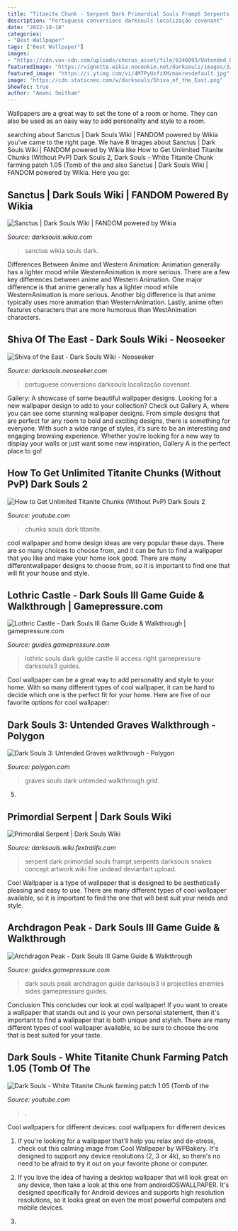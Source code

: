 ```yaml
---
title: "Titanite Chunk - Serpent Dark Primordial Souls Frampt Serpents Darksouls Snakes Concept Artwork Wiki Fire Undead Deviantart Upload"
description: "Portuguese conversions darksouls localização covenant"
date: "2022-10-18"
categories:
- "Best Wallpaper"
tags: ["Best Wallpaper"]
images:
- "https://cdn.vox-cdn.com/uploads/chorus_asset/file/6346093/Untended_Graves_5.0.jpeg"
featuredImage: "https://vignette.wikia.nocookie.net/darksouls/images/3/35/Sanctus.jpg/revision/latest/scale-to-width-down/185?cb=20130214045059"
featured_image: "https://i.ytimg.com/vi/4M7PyUxfzXM/maxresdefault.jpg"
image: "https://cdn.staticneo.com/w/darksouls/Shiva_of_the_East.png"
ShowToc: true
author: "Amani Smitham"
---
```



Wallpapers are a great way to set the tone of a room or home. They can also be used as an easy way to add personality and style to a room.

	

		
searching about Sanctus | Dark Souls Wiki | FANDOM powered by Wikia you've came to the right page. We have 8 Images about Sanctus | Dark Souls Wiki | FANDOM powered by Wikia like How to Get Unlimited Titanite Chunks (Without PvP) Dark Souls 2, Dark Souls - White Titanite Chunk farming patch 1.05 (Tomb of the and also Sanctus | Dark Souls Wiki | FANDOM powered by Wikia. Here you go:
		
    
## Sanctus | Dark Souls Wiki | FANDOM Powered By Wikia

<img loading=lazy src="https://vignette.wikia.nocookie.net/darksouls/images/3/35/Sanctus.jpg/revision/latest/scale-to-width-down/185?cb=20130214045059" onerror="this.onerror=null;this.src='https://tse4.mm.bing.net/th?id=OIP.oLUg5x_VGhqqj9tk7_oUEgAAAA&amp;pid=15.1';" alt="Sanctus | Dark Souls Wiki | FANDOM powered by Wikia">

_Source: darksouls.wikia.com_

>sanctus wikia souls dark. 

	

Differences Between Anime and Western Animation: Animation generally has a lighter mood while WesternAnimation is more serious.
There are a few key differences between anime and Western Animation. One major difference is that anime generally has a lighter mood while WesternAnimation is more serious. Another big difference is that anime typically uses more animation than WesternAnimation. Lastly, anime often features characters that are more humorous than WestAnimation characters.

    
## Shiva Of The East - Dark Souls Wiki - Neoseeker

<img loading=lazy src="https://cdn.staticneo.com/w/darksouls/Shiva_of_the_East.png" onerror="this.onerror=null;this.src='https://tse4.mm.bing.net/th?id=OIP.T63v8ySTvcIBErrKhAGzdwAAAA&amp;pid=15.1';" alt="Shiva of the East - Dark Souls Wiki - Neoseeker">

_Source: darksouls.neoseeker.com_

>portuguese conversions darksouls localização covenant. 

	

Gallery: A showcase of some beautiful wallpaper designs.
Looking for a new wallpaper design to add to your collection? Check out Gallery A, where you can see some stunning wallpaper designs. From simple designs that are perfect for any room to bold and exciting designs, there is something for everyone. With such a wide range of styles, it’s sure to be an interesting and engaging browsing experience. Whether you’re looking for a new way to display your walls or just want some new inspiration, Gallery A is the perfect place to go!





	
	
    
## How To Get Unlimited Titanite Chunks (Without PvP) Dark Souls 2

<img loading=lazy src="http://i.ytimg.com/vi/fIAoQgmqGjI/maxresdefault.jpg" onerror="this.onerror=null;this.src='https://tse2.mm.bing.net/th?id=OIP.qsvFckUE9PqUB4CYWi0Y3wHaEK&amp;pid=15.1';" alt="How to Get Unlimited Titanite Chunks (Without PvP) Dark Souls 2">

_Source: youtube.com_

>chunks souls dark titanite. 

	

cool wallpaper and home design ideas are very popular these days. There are so many choices to choose from, and it can be fun to find a wallpaper that you like and make your home look good. There are many differentwallpaper designs to choose from, so it is important to find one that will fit your house and style.

    
## Lothric Castle - Dark Souls III Game Guide &amp; Walkthrough | Gamepressure.com

<img loading=lazy src="https://guides.gamepressure.com/darksouls3/gfx/word/430101885.jpg" onerror="this.onerror=null;this.src='https://tse4.mm.bing.net/th?id=OIP.Zdtd-Fy6Bm0vkbiz6idfAQHaEK&amp;pid=15.1';" alt="Lothric Castle - Dark Souls III Game Guide &amp; Walkthrough | gamepressure.com">

_Source: guides.gamepressure.com_

>lothric souls dark guide castle iii access right gamepressure darksouls3 guides. 

	

Cool wallpaper can be a great way to add personality and style to your home. With so many different types of cool wallpaper, it can be hard to decide which one is the perfect fit for your home. Here are five of our favorite options for cool wallpaper: 

    
## Dark Souls 3: Untended Graves Walkthrough - Polygon

<img loading=lazy src="https://cdn.vox-cdn.com/uploads/chorus_asset/file/6346093/Untended_Graves_5.0.jpeg" onerror="this.onerror=null;this.src='https://tse2.mm.bing.net/th?id=OIP.LfiOclvGxN01F6xHaFtt4wHaEK&amp;pid=15.1';" alt="Dark Souls 3: Untended Graves walkthrough - Polygon">

_Source: polygon.com_

>graves souls dark untended walkthrough grid. 

	

5.

    
## Primordial Serpent | Dark Souls Wiki

<img loading=lazy src="http://darksouls.wiki.fextralife.com/file/Dark-Souls/Primordial_Serpent.jpg" onerror="this.onerror=null;this.src='https://tse2.mm.bing.net/th?id=OIP.S9t2VCkK7EBy6kCcJWWJvAAAAA&amp;pid=15.1';" alt="Primordial Serpent | Dark Souls Wiki">

_Source: darksouls.wiki.fextralife.com_

>serpent dark primordial souls frampt serpents darksouls snakes concept artwork wiki fire undead deviantart upload. 

	

Cool Wallpaper is a type of wallpaper that is designed to be aesthetically pleasing and easy to use. There are many different types of cool wallpaper available, so it is important to find the one that will best suit your needs and style.

    
## Archdragon Peak - Dark Souls III Game Guide &amp; Walkthrough

<img loading=lazy src="https://guides.gamepressure.com/darksouls3/gfx/word/439850980.jpg" onerror="this.onerror=null;this.src='https://tse3.mm.bing.net/th?id=OIP.FqypcqwNr7Lwc0aLNPvVBAHaEK&amp;pid=15.1';" alt="Archdragon Peak - Dark Souls III Game Guide &amp; Walkthrough">

_Source: guides.gamepressure.com_

>dark souls peak archdragon guide darksouls3 iii projectiles enemies sides gamepressure guides. 

	

Conclusion
This concludes our look at cool wallpaper! If you want to create a wallpaper that stands out and is your own personal statement, then it's important to find a wallpaper that is both unique and stylish. There are many different types of cool wallpaper available, so be sure to choose the one that is best suited for your taste.

    
## Dark Souls - White Titanite Chunk Farming Patch 1.05 (Tomb Of The

<img loading=lazy src="https://i.ytimg.com/vi/4M7PyUxfzXM/maxresdefault.jpg" onerror="this.onerror=null;this.src='https://tse1.mm.bing.net/th?id=OIP.276_7FtBT0s11SeZKJLliwHaEK&amp;pid=15.1';" alt="Dark Souls - White Titanite Chunk farming patch 1.05 (Tomb of the">

_Source: youtube.com_

>. 

	

Cool wallpapers for different devices:
cool wallpapers for different devices 

1. If you're looking for a wallpaper that'll help you relax and de-stress, check out this calming image from Cool Wallpaper by WPBakery. It's designed to support any device resolutions (2, 3 or 4k), so there's no need to be afraid to try it out on your favorite phone or computer.

2. If you love the idea of having a desktop wallpaper that will look great on any device, then take a look at this one from androidOSWALLPAPER. It's designed specifically for Android devices and supports high resolution resolutions, so it looks great on even the most powerful computers and mobile devices.

3.

